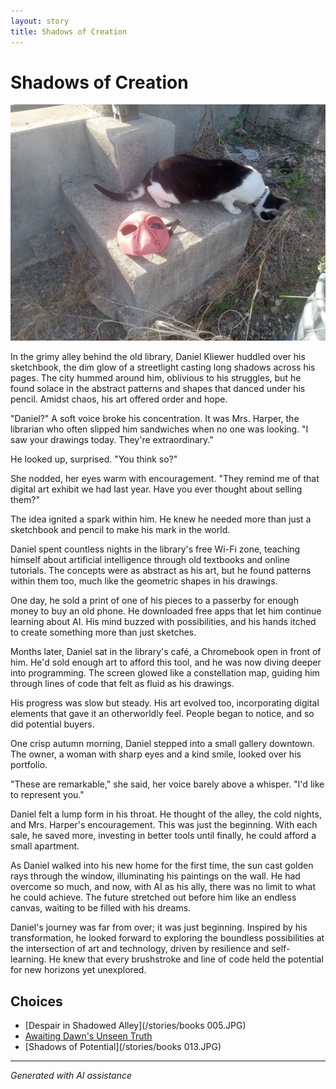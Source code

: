 ```yaml
---
layout: story
title: Shadows of Creation
---
```


# Shadows of Creation

![Shadows of Creation](/input_images/477493740_596522203209143_8128024935578485345_n.jpg)

In the grimy alley behind the old library, Daniel Kliewer huddled over his sketchbook, the dim glow of a streetlight casting long shadows across his pages. The city hummed around him, oblivious to his struggles, but he found solace in the abstract patterns and shapes that danced under his pencil. Amidst chaos, his art offered order and hope.

"Daniel?" A soft voice broke his concentration. It was Mrs. Harper, the librarian who often slipped him sandwiches when no one was looking. "I saw your drawings today. They're extraordinary."

He looked up, surprised. "You think so?"

She nodded, her eyes warm with encouragement. "They remind me of that digital art exhibit we had last year. Have you ever thought about selling them?"

The idea ignited a spark within him. He knew he needed more than just a sketchbook and pencil to make his mark in the world.

Daniel spent countless nights in the library's free Wi-Fi zone, teaching himself about artificial intelligence through old textbooks and online tutorials. The concepts were as abstract as his art, but he found patterns within them too, much like the geometric shapes in his drawings.

One day, he sold a print of one of his pieces to a passerby for enough money to buy an old phone. He downloaded free apps that let him continue learning about AI. His mind buzzed with possibilities, and his hands itched to create something more than just sketches.

Months later, Daniel sat in the library's café, a Chromebook open in front of him. He'd sold enough art to afford this tool, and he was now diving deeper into programming. The screen glowed like a constellation map, guiding him through lines of code that felt as fluid as his drawings.

His progress was slow but steady. His art evolved too, incorporating digital elements that gave it an otherworldly feel. People began to notice, and so did potential buyers.

One crisp autumn morning, Daniel stepped into a small gallery downtown. The owner, a woman with sharp eyes and a kind smile, looked over his portfolio.

"These are remarkable," she said, her voice barely above a whisper. "I'd like to represent you."

Daniel felt a lump form in his throat. He thought of the alley, the cold nights, and Mrs. Harper's encouragement. This was just the beginning. With each sale, he saved more, investing in better tools until finally, he could afford a small apartment.

As Daniel walked into his new home for the first time, the sun cast golden rays through the window, illuminating his paintings on the wall. He had overcome so much, and now, with AI as his ally, there was no limit to what he could achieve. The future stretched out before him like an endless canvas, waiting to be filled with his dreams.

Daniel's journey was far from over; it was just beginning. Inspired by his transformation, he looked forward to exploring the boundless possibilities at the intersection of art and technology, driven by resilience and self-learning. He knew that every brushstroke and line of code held the potential for new horizons yet unexplored.


## Choices

* [Despair in Shadowed Alley](/stories/books 005.JPG)
* [Awaiting Dawn's Unseen Truth](/stories/B0BW23BXYN.01.S001.LXXXXXXX)
* [Shadows of Potential](/stories/books 013.JPG)


---
*Generated with AI assistance*
